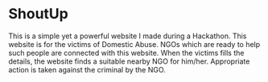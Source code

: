 # ShoutUp
This is a simple yet a powerful website I made during a Hackathon.
This website is for the victims of Domestic Abuse.
NGOs which are ready to help such people are connected with this website.
When the victims fills the details, the website finds a suitable nearby NGO for him/her.
Appropriate action is taken against the criminal by the NGO.
